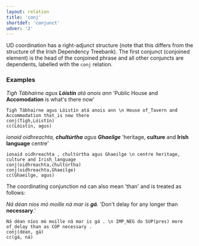 ```yaml
---
layout: relation
title: 'conj'
shortdef: 'conjunct'
udver: '2'
---
```


UD coordination has a right-adjunct structure (note that this differs from the structure of the Irish Dependency Treebank). The first conjunct (conjoined element) is the head of the conjoined phrase and all other conjuncts are dependents, labelled with the `conj` relation. 

### Examples

_Tigh Tábhairne agus <b>Lóistín</b> atá anois ann_ 'Public House and <b>Accomodation</b> is what's there now'

~~~ sdparse
Tigh Tábhairne agus Lóistín atá anois ann \n House of_Tavern and Accommodation that_is now there
conj(Tigh,Lóistín)
cc(Lóistín, agus)
~~~

_ionaid oidhreachta, <b>chultúrtha</b> agus <b>Ghaeilge</b>_  'heritage, <b>culture</b> and <b>Irish language</b> centre'

~~~ sdparse
ionaid oidhreachta , chultúrtha agus Ghaeilge \n centre heritage, culture and Irish_language
conj(oidhreachta,chultúrtha)
conj(oidhreachta,Ghaeilge)
cc(Ghaeilge, agus)
~~~

The coordinating conjunction _ná_ can also mean 'than' and is treated as follows:

_Ná déan níos mó moille ná mar is <b>gá</b>._ 'Don't delay for any longer than <b>necessary</b>.'

~~~ sdparse
Ná déan níos mó moille ná mar is gá . \n IMP_NEG do SUP(pres) more of_delay than as COP necessary . 
conj(déan, gá)
cc(gá, ná)
~~~
<!-- Interlanguage links updated Po 11. listopadu 2024, 20:10:40 CET -->
